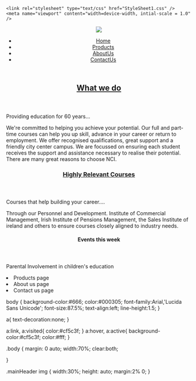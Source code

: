 <!DOCTYPE html>
<html xmlns="http://www.w3.org/1999/xhtml">
<head>
    <title>SampleWebsite</title>
    <meta chatset ="utf-8"/>

    <link rel="stylesheet" type="text/css" href="StyleSheet1.css" />
    <meta name="viewport" content="width=device-width, intial-scale = 1.0" />

</head>
<body class="body">
    <header class="mainHeader">
        <img src="img/Penguins.jpg" />
        <nav><ul>
            <li class="active"><a href="#">Home</a></li>
            <li><a href="Products.html">Products</a></li>
            <li><a href="AboutUs.html">AboutUs</a></li>
            <li><a href="ContactUs.html">ContactUs</a></li>
            </ul></nav>
    </header>
    <div class="mainContent">
        <div class="Content">
            <article class="topContent">
                <header>
                    <h2><a href="#" title="About us">What we do</a></h2>
                </header>
                <p>Providing education for 60 years...</p>
                <p>We're committed to helping you achieve your potential. Our full and part-time courses can help you up skill, advance in your career or return to employment. We offer recognised qualifications, great support and a friendly city center campus. We are focussed on ensuring each student receives the support and assistance necessary to realise their potential. There are many great reasons to choose NCI.</p>
                <header>
                    <h3><a href="#" title="About us">Highly Relevant Courses</a></h3>
                </header>
                <p> Courses that help building your career....</p>
                <p> Through our Personnel and Development. Institute of Commercial Management, Irish Institute of Pensions Management, the Sales Institute of ireland and others to ensure courses closely aligned to industry needs.</p>
                <header>
                    <h4><a>Events this week</a></h4>
                </header>
                 <p>Parental Involvement in children's education</p>
            </article>
        </div>
    </div>
</body>
</html>


<!DOCTYPE html>
<html xmlns="http://www.w3.org/1999/xhtml">
<head>
    <title></title>
</head>
<body>
<li>Products page</li>
</body>
</html>



<!DOCTYPE html>
<html xmlns="http://www.w3.org/1999/xhtml">
<head>
    <title></title>
</head>
<body>
<li> About us page</li>
</body>
</html>

<!DOCTYPE html>
<html xmlns="http://www.w3.org/1999/xhtml">
<head>
    <title></title>
</head>
<body>
<li> Contact us page</li>
</body>
</html>


body {
    background-color:#666;
    color:#000305;
    font-family:Arial,'Lucida Sans Unicode';
    font-size:87.5%;
    text-align:left;
    line-height:1.5;
}

a{
    text-decoration:none;
}

a:link, a:visited{
    color:#cf5c3f;
}
a:hover, a:active{
    background-color:#cf5c3f;
    color:#fff;
}

.body {
    margin: 0 auto;
    width:70%;
    clear:both;

}

.mainHeader img {
    width:30%;
    height: auto;
    margin:2% 0;
}
